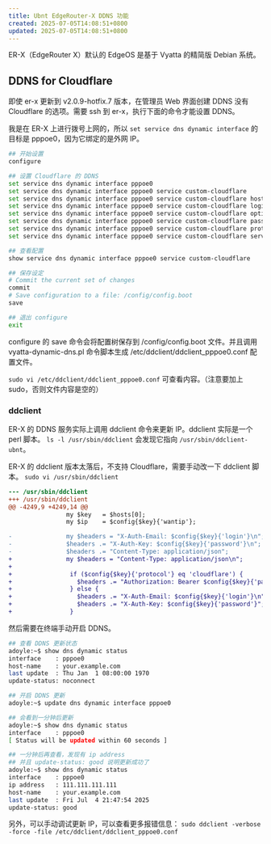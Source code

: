 ```yaml
---
title: Ubnt EdgeRouter-X DDNS 功能
created: 2025-07-05T14:08:51+0800
updated: 2025-07-05T14:08:51+0800
---
```



ER-X（EdgeRouter X）默认的 EdgeOS 是基于 Vyatta 的精简版 Debian 系统。

## DDNS for Cloudflare

即使 er-x 更新到 v2.0.9-hotfix.7 版本，在管理员 Web 界面创建 DDNS 没有 Cloudflare 的选项。需要 ssh 到 er-x，执行下面的命令才能设置 DDNS。

我是在 ER-X 上进行拨号上网的，所以 `set service dns dynamic interface` 的目标是 pppoe0，因为它绑定的是外网 IP。


```sh
## 开始设置
configure

## 设置 Cloudflare 的 DDNS
set service dns dynamic interface pppoe0
set service dns dynamic interface pppoe0 service custom-cloudflare
set service dns dynamic interface pppoe0 service custom-cloudflare host-name your.example.com
set service dns dynamic interface pppoe0 service custom-cloudflare login your-cloudflare-login-email
set service dns dynamic interface pppoe0 service custom-cloudflare options zone=example.com
set service dns dynamic interface pppoe0 service custom-cloudflare password your-cloudflare-api-key
set service dns dynamic interface pppoe0 service custom-cloudflare protocol cloudflare
set service dns dynamic interface pppoe0 service custom-cloudflare server api.cloudflare.com/client/v4/

## 查看配置
show service dns dynamic interface pppoe0 service custom-cloudflare

## 保存设定
# Commit the current set of changes
commit
# Save configuration to a file: /config/config.boot
save

## 退出 configure
exit
```

configure 的 save 命令会将配置树保存到 /config/config.boot 文件。并且调用 vyatta-dynamic-dns.pl 命令脚本生成 /etc/ddclient/ddclient_pppoe0.conf 配置文件。

`sudo vi /etc/ddclient/ddclient_pppoe0.conf` 可查看内容。（注意要加上 sudo，否则文件内容是空的）

### ddclient

ER-X 的 DDNS 服务实际上调用 ddclient 命令来更新 IP。ddclient 实际是一个 perl 脚本。
`ls -l /usr/sbin/ddclient` 会发现它指向 `/usr/sbin/ddclient-ubnt`。

ER-X 的 ddclient 版本太落后，不支持 Cloudflare，需要手动改一下 ddclient 脚本。
`sudo vi /usr/sbin/ddclient`

```diff
--- /usr/sbin/ddclient
+++ /usr/sbin/ddclient
@@ -4249,9 +4249,14 @@
                my $key   = $hosts[0];
                my $ip    = $config{$key}{'wantip'};

-               my $headers = "X-Auth-Email: $config{$key}{'login'}\n";
-               $headers .= "X-Auth-Key: $config{$key}{'password'}\n";
-               $headers .= "Content-Type: application/json";
+               my $headers = "Content-Type: application/json\n";
+
+                if ($config{$key}{'protocol'} eq 'cloudflare') {
+                  $headers .= "Authorization: Bearer $config{$key}{'password'}";
+                } else {
+                  $headers .= "X-Auth-Email: $config{$key}{'login'}\n";
+                  $headers .= "X-Auth-Key: $config{$key}{'password'}";
+                }
```

然后需要在终端手动开启 DDNS。

```sh
## 查看 DDNS 更新状态
adoyle:~$ show dns dynamic status
interface    : pppoe0
host-name    : your.example.com
last update  : Thu Jan  1 08:00:00 1970
update-status: noconnect

## 开启 DDNS 更新
adoyle:~$ update dns dynamic interface pppoe0

## 会看到一分钟后更新
adoyle:~$ show dns dynamic status
interface    : pppoe0
[ Status will be updated within 60 seconds ]

## 一分钟后再查看，发现有 ip address
## 并且 update-status: good 说明更新成功了
adoyle:~$ show dns dynamic status
interface    : pppoe0
ip address   : 111.111.111.111
host-name    : your.example.com
last update  : Fri Jul  4 21:47:54 2025
update-status: good
```

另外，可以手动调试更新 IP，可以查看更多报错信息： `sudo ddclient -verbose -force -file /etc/ddclient/ddclient_pppoe0.conf`
